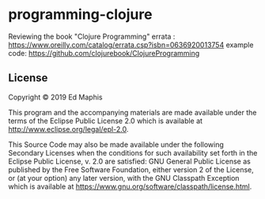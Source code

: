 # programming-clojure

Reviewing the book "Clojure Programming"
errata : https://www.oreilly.com/catalog/errata.csp?isbn=0636920013754
example code: https://github.com/clojurebook/ClojureProgramming

## License

Copyright © 2019 Ed Maphis

This program and the accompanying materials are made available under the
terms of the Eclipse Public License 2.0 which is available at
http://www.eclipse.org/legal/epl-2.0.

This Source Code may also be made available under the following Secondary
Licenses when the
conditions for such availability set forth in the Eclipse
Public License, v. 2.0 are satisfied: GNU General Public License as published by
the Free Software Foundation, either version 2 of the License, or (at your
option) any later version, with the GNU Classpath Exception which is available
at https://www.gnu.org/software/classpath/license.html.
